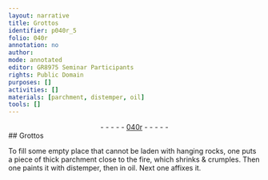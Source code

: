 ```yaml
---
layout: narrative
title: Grottos
identifier: p040r_5
folio: 040r
annotation: no
author:
mode: annotated
editor: GR8975 Seminar Participants
rights: Public Domain
purposes: []
activities: []
materials: [parchment, distemper, oil]
tools: []
---
```


 <div class="folio" align="center">- - - - - <a href="hhttp://gallica.bnf.fr/ark:/12148/btv1b10500001g/f85.image" target="_blank">040r</a> - - - - - </div>  
## Grottos

 
To fill some empty place that cannot be laden with hanging rocks, one puts a piece of thick <span class="material">parchment</span> close to the fire, which shrinks & crumples. Then one paints it with <span class="material">distemper</span>, then in <span class="material">oil</span>. Next one affixes it.
 